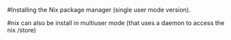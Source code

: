 #Installing the Nix package manager (single user mode version).

#nix can also be install in multiuser mode (that uses a daemon to access the nix /store)

